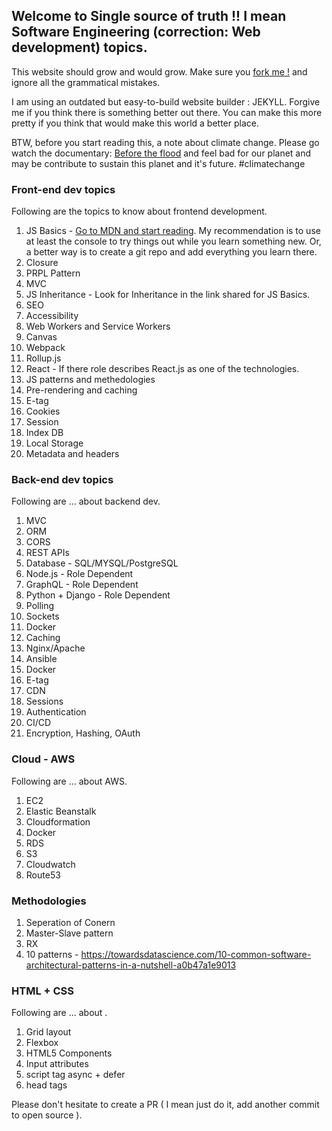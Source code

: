 ## Welcome to Single source of truth !! I mean Software Engineering (correction: Web development) topics.

This website should grow and would grow. Make sure you [fork me !](https://github.com/tagpro/sw-topics/) and ignore all the grammatical mistakes. 

I am using an outdated but easy-to-build website builder : JEKYLL. Forgive me if you think there is something better out there. You can make this more pretty if you think that would make this world a better place.

BTW, before you start reading this, a note about climate change. Please go watch the documentary: [Before the flood](https://www.netflix.com/watch/80141928) and feel bad for our planet and may be contribute to sustain this planet and it's future. #climatechange

### Front-end dev topics

Following are the topics to know about frontend development.
1. JS Basics - [Go to MDN and start reading](https://developer.mozilla.org/en-US/docs/Web/JavaScript/Guide/Introduction). My recommendation is to use at least the console to try things out while you learn something new. Or, a better way is to create a git repo and add everything you learn there.
2. Closure
3. PRPL Pattern
4. MVC
5. JS Inheritance - Look for Inheritance in the link shared for JS Basics.
6. SEO
7. Accessibility 
8. Web Workers and Service Workers
9. Canvas
10. Webpack
11. Rollup.js
12. React - If there role describes React.js as one of the technologies.
13. JS patterns and methedologies
14. Pre-rendering and caching
15. E-tag
16. Cookies
17. Session
18. Index DB
19. Local Storage
20. Metadata and headers

### Back-end dev topics
Following are ... about backend dev.
1. MVC
2. ORM
3. CORS
4. REST APIs
5. Database - SQL/MYSQL/PostgreSQL
6. Node.js - Role Dependent
7. GraphQL - Role Dependent
8. Python + Django - Role Dependent
9. Polling
10. Sockets
11. Docker
12. Caching
13. Nginx/Apache
14. Ansible
15. Docker
16. E-tag
17. CDN
18. Sessions
19. Authentication
20. CI/CD
21. Encryption, Hashing, OAuth

### Cloud - AWS
Following are ... about AWS.
1. EC2
2. Elastic Beanstalk
3. Cloudformation
4. Docker
5. RDS
6. S3
7. Cloudwatch
8. Route53

### Methodologies
1. Seperation of Conern
2. Master-Slave pattern
3. RX
4. 10 patterns - https://towardsdatascience.com/10-common-software-architectural-patterns-in-a-nutshell-a0b47a1e9013  

### HTML + CSS
Following are ... about <html>.
1. Grid layout
2. Flexbox
3. HTML5 Components
4. Input attributes
5. script tag async + defer
6. head tags


Please don't hesitate to create a PR ( I mean just do it, add another commit to open source ). 
